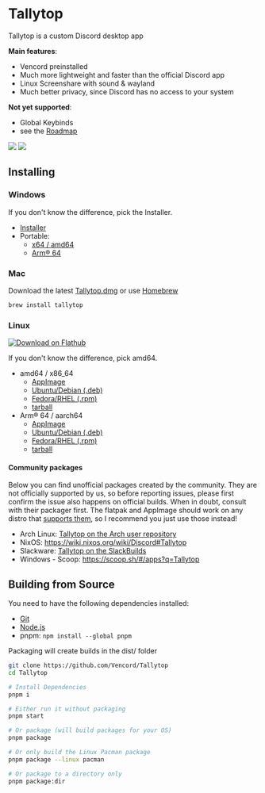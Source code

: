 # Tallytop

Tallytop is a custom Discord desktop app

**Main features**:

- Vencord preinstalled
- Much more lightweight and faster than the official Discord app
- Linux Screenshare with sound & wayland
- Much better privacy, since Discord has no access to your system

**Not yet supported**:

- Global Keybinds
- see the [Roadmap](https://github.com/Vencord/Tallytop/issues/324)

![](https://github.com/Vencord/Tallytop/assets/45497981/8608a899-96a9-4027-9725-2cb02ba189fd)
![](https://github.com/Vencord/Tallytop/assets/45497981/8701e5de-52c4-4346-a990-719cb971642e)

## Installing

### Windows

If you don't know the difference, pick the Installer.

- [Installer](https://vencord.dev/download/tallytop/universal/windows)
- Portable:
    - [x64 / amd64](https://vencord.dev/download/tallytop/amd64/windows-portable)
    - [Arm® 64](https://vencord.dev/download/tallytop/arm64/windows-portable)

### Mac

Download the latest [Tallytop.dmg](https://vencord.dev/download/tallytop/universal/dmg) or use [Homebrew](https://brew.sh/)

```sh
brew install tallytop
```

### Linux

[![Download on Flathub](https://dl.flathub.org/assets/badges/flathub-badge-en.svg)](https://flathub.org/apps/dev.vencord.Tallytop)

If you don't know the difference, pick amd64.

- amd64 / x86_64
    - [AppImage](https://vencord.dev/download/tallytop/amd64/appimage)
    - [Ubuntu/Debian (.deb)](https://vencord.dev/download/tallytop/amd64/deb)
    - [Fedora/RHEL (.rpm)](https://vencord.dev/download/tallytop/amd64/rpm)
    - [tarball](https://vencord.dev/download/tallytop/amd64/tar)
- Arm® 64 / aarch64
    - [AppImage](https://vencord.dev/download/tallytop/arm64/appimage)
    - [Ubuntu/Debian (.deb)](https://vencord.dev/download/tallytop/arm64/deb)
    - [Fedora/RHEL (.rpm)](https://vencord.dev/download/tallytop/arm64/rpm)
    - [tarball](https://vencord.dev/download/tallytop/arm64/tar)

#### Community packages

Below you can find unofficial packages created by the community. They are not officially supported by us, so before reporting issues, please first confirm the issue also happens on official builds. When in doubt, consult with their packager first. The flatpak and AppImage should work on any distro that [supports them](https://flatpak.org/setup/), so I recommend you just use those instead!

- Arch Linux: [Tallytop on the Arch user repository](https://aur.archlinux.org/packages?K=tallytop)
- NixOS: https://wiki.nixos.org/wiki/Discord#Tallytop
- Slackware: [Tallytop on the SlackBuilds](https://slackbuilds.org/result/?search=tallytop)
- Windows - Scoop: https://scoop.sh/#/apps?q=Tallytop

## Building from Source

You need to have the following dependencies installed:

- [Git](https://git-scm.com/downloads)
- [Node.js](https://nodejs.org/en/download)
- pnpm: `npm install --global pnpm`

Packaging will create builds in the dist/ folder

```sh
git clone https://github.com/Vencord/Tallytop
cd Tallytop

# Install Dependencies
pnpm i

# Either run it without packaging
pnpm start

# Or package (will build packages for your OS)
pnpm package

# Or only build the Linux Pacman package
pnpm package --linux pacman

# Or package to a directory only
pnpm package:dir
```
